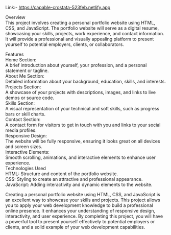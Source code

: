 Link:- https://capable-crostata-523feb.netlify.app<br>

Overview<br>
This project involves creating a personal portfolio website using HTML, CSS, and JavaScript. The portfolio website will serve as a digital resume, showcasing your skills, projects, work experience, and contact information. It will provide a professional and visually appealing platform to present yourself to potential employers, clients, or collaborators.<br>

Features<br>
Home Section:<br>
A brief introduction about yourself, your profession, and a personal statement or tagline.<br>
About Me Section:<br>
Detailed information about your background, education, skills, and interests.<br>
Projects Section:<br>
A showcase of your projects with descriptions, images, and links to live demos or source code.<br>
Skills Section:<br>
A visual representation of your technical and soft skills, such as progress bars or skill charts.<br>
Contact Section:<br>
A contact form for visitors to get in touch with you and links to your social media profiles.<br>
Responsive Design:<br>
The website will be fully responsive, ensuring it looks great on all devices and screen sizes.<br>
Interactive Elements:<br>
Smooth scrolling, animations, and interactive elements to enhance user experience.<br>
Technologies Used<br>
HTML: Structure and content of the portfolio website.<br>
CSS: Styling to create an attractive and professional appearance.<br>
JavaScript: Adding interactivity and dynamic elements to the website.<br>

Creating a personal portfolio website using HTML, CSS, and JavaScript is an excellent way to showcase your skills and projects. This project allows you to apply your web development knowledge to build a professional online presence. It enhances your understanding of responsive design, interactivity, and user experience. By completing this project, you will have a powerful tool to present yourself effectively to potential employers or clients, and a solid example of your web development capabilities.
